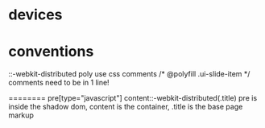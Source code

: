 devices
=======


conventions
=======
::-webkit-distributed poly
use css comments /* @polyfill .ui-slide-item */
comments need to be in 1 line!

========
pre[type="javascript"] content::-webkit-distributed(.title)
pre is inside the shadow dom, content is the container, .title is the base page markup
